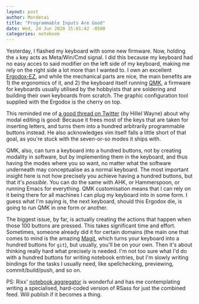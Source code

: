 ```yaml
---
layout: post
author: Mordecai
title: "Programmable Inputs Are Good"
date: Wed, 24 Jun 2020 15:01:42 -0500
categories: notebook
---
```


Yesterday, I flashed my keyboard with some new firmware. Now, holding the `a`
key acts as Meta/Win/Cmd signal. I did this because my keyboard had no easy
acces to said modifier on the left side of my keyboard, making me rely on the
right side a lot more than I wanted to. I own an excellent
[Ergodox-EZ](https://ergodox-ez.com/), and while the mechanical parts are nice,
the main benefits are 1) the ergonomics of it, and 2) the keyboard itself
running [QMK](https://docs.qmk.fm/#/), a firmware for keyboards usually utilised
by the hobbyists that are soldering and building their own keyboards from
scratch. The graphic configuration tool supplied with the Ergodox is the cherry
on top.

This reminded me of [a good thread on
Twitter](https://twitter.com/hillelogram/status/1252729449084145666) (by Hillel
Wayne) about why modal editing is good: Because it frees most of the keys that
are taken for inserting letters, and turns them into a hundred arbitrarily
programmable buttons instead. He also acknowledges vim itself falls a little
short of that goal, as you're stuck with the seven-or-so modes it ships with.

QMK, also, can turn a keyboard into a hundred buttons, not by creating modality
in software, but by implementing them in the keyboard, and thus having the modes
where you so want, no matter what the software underneath may conceptualise as a
normal keyboard. The most important insight here is not how precisely you
achieve having a hundred buttons, but that it's *possible*. You can do the same
with AHK, or Hammerspoon, or running Emacs for everything. QMK customisation
means that I can rely on it being there for all machines I can plug my keyboard
into in some form. I guess what I'm saying is, the next keyboard, should this
Ergodox die, is going to run QMK in one form or another.

The biggest issue, by far, is actually creating the actions that happen when
those 100 buttons are pressed. This takes significant time and
effort. Sometimes, someone already did it for certain domains (the main one that
comes to mind is the amazing [Magit](https://magit.vc/), which turns your
keyboard into a hundred buttons for `git`), but usually, you'll be on your
own. Then it's about thinking really hard what precisely is needed. I'm not too
sure what I'd do with a hundred buttons for writing notebook entries, but I'm
slowly writing bindings for the tasks I usually need, like spellchecking,
previewing, commit/build/push, and so on.

PS: Rixx' [notebook aggregator](https://notebooks.rixx.de/) is wonderful and has
me contemplating writing a specialised, hard-coded version of RSass for just the
combined feed. Will publish if it becomes a thing.
